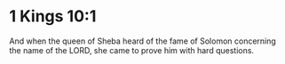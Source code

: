 # 1 Kings 10:1

And when the queen of Sheba heard of the fame of Solomon concerning the name of the LORD, she came to prove him with hard questions.